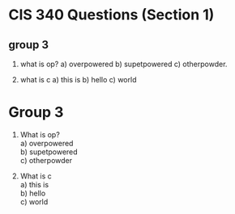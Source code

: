 # CIS 340 Questions (Section 1)
## group 3

1) what is op?
a) overpowered
b) supetpowered
c) otherpowder.   

2) what is c
a) this is 
b) hello
c) world

# Group 3  
1) What is op?  
a) overpowered  
b) supetpowered  
c) otherpowder  
  
2) What is c  
a) this is  
b) hello  
c) world  


